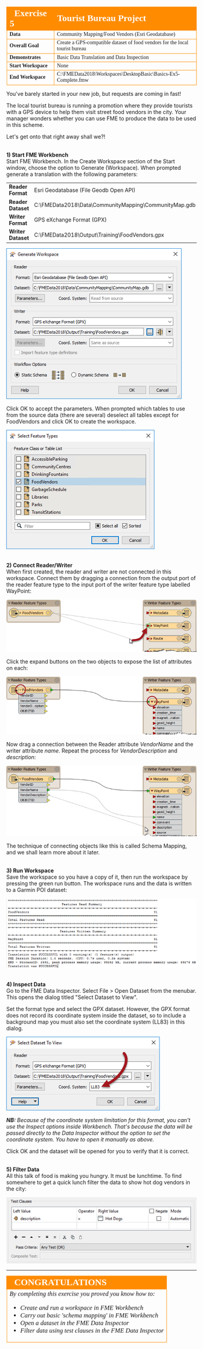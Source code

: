 <!--Exercise Section-->

<table style="border-spacing: 0px;border-collapse: collapse;font-family:serif">
<tr>
<td width=25% style="vertical-align:middle;background-color:darkorange;border: 2px solid darkorange">
<i class="fa fa-cogs fa-lg fa-pull-left fa-fw" style="color:white;padding-right: 12px;vertical-align:text-top"></i>
<span style="color:white;font-size:x-large;font-weight: bold">Exercise 5</span>
</td>
<td style="border: 2px solid darkorange;background-color:darkorange;color:white">
<span style="color:white;font-size:x-large;font-weight: bold">Tourist Bureau Project</span>
</td>
</tr>

<tr>
<td style="border: 1px solid darkorange; font-weight: bold">Data</td>
<td style="border: 1px solid darkorange">Community Mapping/Food Vendors (Esri Geodatabase)</td>
</tr>

<tr>
<td style="border: 1px solid darkorange; font-weight: bold">Overall Goal</td>
<td style="border: 1px solid darkorange">Create a GPS-compatible dataset of food vendors for the local tourist bureau</td>
</tr>

<tr>
<td style="border: 1px solid darkorange; font-weight: bold">Demonstrates</td>
<td style="border: 1px solid darkorange">Basic Data Translation and Data Inspection</td>
</tr>

<tr>
<td style="border: 1px solid darkorange; font-weight: bold">Start Workspace</td>
<td style="border: 1px solid darkorange">None</td>
</tr>

<tr>
<td style="border: 1px solid darkorange; font-weight: bold">End Workspace</td>
<td style="border: 1px solid darkorange">C:\FMEData2018\Workspaces\DesktopBasic\Basics-Ex5-Complete.fmw</td>
</tr>

</table>


You've barely started in your new job, but requests are coming in fast! 

The local tourist bureau is running a promotion where they provide tourists with a GPS device to help them visit street food vendors in the city. Your manager wonders whether you can use FME to produce the data to be used in this scheme.

Let's get onto that right away shall we?!


<br>**1) Start FME Workbench**
<br>Start FME Workbench. In the Create Workspace section of the Start window, choose the option to Generate (Workspace). When prompted generate a translation with the following parameters:

<table style="border: 0px">

<tr>
<td style="font-weight: bold">Reader Format</td>
<td style="">Esri Geodatabase (File Geodb Open API)</td>
</tr>

<tr>
<td style="font-weight: bold">Reader Dataset</td>
<td style="">C:\FMEData2018\Data\CommunityMapping\CommunityMap.gdb</td>
</tr>

<tr>
<td style="font-weight: bold">Writer Format</td>
<td style="">GPS eXchange Format (GPX)</td>
</tr>

<tr>
<td style="font-weight: bold">Writer Dataset</td>
<td style="">C:\FMEData2018\Output\Training\FoodVendors.gpx</td>
</tr>

</table>

![](./Images/Img1.232.Ex5.GenerateWorkspaceDialog.png)

Click OK to accept the parameters. When prompted which tables to use from the source data (there are several) deselect all tables except for FoodVendors and click OK to create the workspace.

![](./Images/Img1.233.Ex5.SelectFTDialog.png)


<br>**2) Connect Reader/Writer**
<br>When first created, the reader and writer are not connected in this workspace. Connect them by dragging a connection from the output port of the reader feature type to the input port of the writer feature type labelled WayPoint:

![](./Images/Img1.234.Ex5.JoinFeatureTypes.png)

Click the expand buttons on the two objects to expose the list of attributes on each:

![](./Images/Img1.235.Ex5.ExposeAttributes.png)

Now drag a connection between the Reader attribute *VendorName* and the writer attribute *name*. Repeat the process for *VendorDescription* and *description*:

![](./Images/Img1.236.Ex5.JoinAttributes.png)

The technique of connecting objects like this is called Schema Mapping, and we shall learn more about it later.


<br>**3) Run Workspace**
<br>Save the workspace so you have a copy of it, then run the workspace by pressing the green run button. The workspace runs and the data is written to a Garmin POI dataset:

![](./Images/Img1.237.Ex5.LogWindow.png)


<br>**4) Inspect Data**
<br>Go to the FME Data Inspector. Select File &gt; Open Dataset from the menubar. This opens the dialog titled "Select Dataset to View". 

Set the format type and select the GPX dataset. However, the GPX format does not record its coordinate system inside the dataset, so to include a background map you must also set the coordinate system (LL83) in this dialog.

![](./Images/Img1.238.Ex5.DISetCoordSys.png)

***NB:*** *Because of the coordinate system limitation for this format, you can't use the Inspect options inside Workbench. That's because the data will be passed directly to the Data Inspector without the option to set the coordinate system. You have to open it manually as above.*

Click OK and the dataset will be opened for you to verify that it is correct.


<br>**5) Filter Data**
<br>All this talk of food is making you hungry. It must be lunchtime. To find somewhere to get a quick lunch filter the data to show hot dog vendors in the city:

![](./Images/Img1.239.Ex5.FilterHotDogsInDataInspector.png)


---

<!--Exercise Congratulations Section--> 

<table style="border-spacing: 0px">
<tr>
<td style="vertical-align:middle;background-color:darkorange;border: 2px solid darkorange">
<i class="fa fa-thumbs-o-up fa-lg fa-pull-left fa-fw" style="color:white;padding-right: 12px;vertical-align:text-top"></i>
<span style="color:white;font-size:x-large;font-weight: bold;font-family:serif">CONGRATULATIONS</span>
</td>
</tr>

<tr>
<td style="border: 1px solid darkorange">
<span style="font-family:serif; font-style:italic; font-size:larger">
By completing this exercise you proved you know how to:
<br>
<ul><li>Create and run a workspace in FME Workbench</li>
<li>Carry out basic 'schema mapping' in FME Workbench</li>
<li>Open a dataset in the FME Data Inspector</li>
<li>Filter data using test clauses in the FME Data Inspector</li></ul>
</span>
</td>
</tr>
</table>
